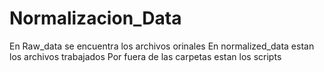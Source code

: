 # Normalizacion_Data

En Raw_data se encuentra los archivos orinales
En normalized_data estan los archivos trabajados 
Por fuera de las carpetas estan los scripts
